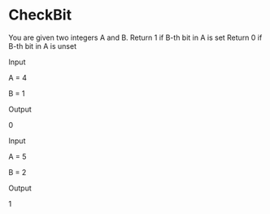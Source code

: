 # CheckBit
You are given two integers A and B.
Return 1 if B-th bit in A is set
Return 0 if B-th bit in A is unset


Input

A = 4

B = 1

Output

0


Input


A = 5

B = 2

Output


1
